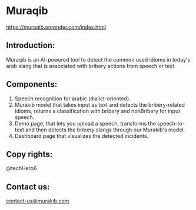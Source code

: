 # Muraqib
https://muraqib.onrender.com/index.html
## Introduction:
Muraqib is an AI-powered tool to detect the common used idioms in today's arab slang that is associated with bribery actions from speech or text.

## Components:
1. Speech recognition for arabic (dialict-oriented).
2. Murakib model that takes input as text and detects the bribery-related idioms, returns a classification with bribery and nonBribery for input speech.
3. Demo page, that lets you upload a speech, transforms the speech-to-text and then detects the bribery slangs through our Murakib's model.
4. Dashboard page that visualizes the detected incidents.

## Copy rights:
@techHero6

## Contact us:
contact-us@murakib.com
 
